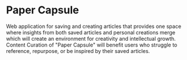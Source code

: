 # Paper Capsule
Web application for saving and creating articles that provides one space where insights from both saved articles and personal creations merge which will create an environment for creativity and intellectual growth.
Content Curation of "Paper Capsule" will benefit users who struggle to reference, repurpose, or be inspired by their saved articles.
